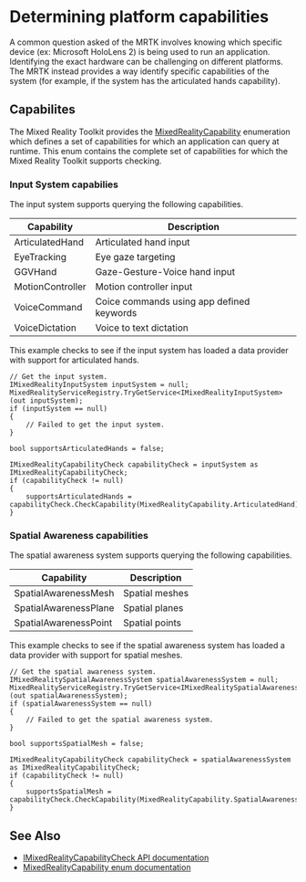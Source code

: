 # Determining platform capabilities

A common question asked of the MRTK involves knowing which specific device (ex: Microsoft HoloLens 2) is being
used to run an application. Identifying the exact hardware can be challenging on different platforms. The MRTK
instead provides a way identify specific capabilities of the system (for example, if the system has the articulated
hands capability).

## Capabilites

The Mixed Reality Toolkit provides the [MixedRealityCapability](xref:Microsoft.MixedReality.Toolkit.MixedRealityCapability)
enumeration which defines a set of capabilities for which an application can query at runtime. This enum contains the 
complete set of capabilities for which the Mixed Reality Toolkit supports checking.

### Input System capabilies

The input system supports querying the following capabilities.

| Capability | Description |
|---|---|
| ArticulatedHand | Articulated hand input |
| EyeTracking | Eye gaze targeting |
| GGVHand | Gaze-Gesture-Voice hand input |
| MotionController | Motion controller input |
| VoiceCommand | Coice commands using app defined keywords |
| VoiceDictation | Voice to text dictation |

This example checks to see if the input system has loaded a data provider with support for articulated hands.

```
// Get the input system.
IMixedRealityInputSystem inputSystem = null;
MixedRealityServiceRegistry.TryGetService<IMixedRealityInputSystem>(out inputSystem);
if (inputSystem == null)
{
    // Failed to get the input system.
}

bool supportsArticulatedHands = false;

IMixedRealityCapabilityCheck capabilityCheck = inputSystem as IMixedRealityCapabilityCheck;
if (capabilityCheck != null)
{
    supportsArticulatedHands = capabilityCheck.CheckCapability(MixedRealityCapability.ArticulatedHand);
}
```

### Spatial Awareness capabilities

The spatial awareness system supports querying the following capabilities.

| Capability | Description |
|---|---|
| SpatialAwarenessMesh | Spatial meshes |
| SpatialAwarenessPlane | Spatial planes |
| SpatialAwarenessPoint | Spatial points |

This example checks to see if the spatial awareness system has loaded a data provider with support for spatial meshes.

```
// Get the spatial awareness system.
IMixedRealitySpatialAwarenessSystem spatialAwarenessSystem = null;
MixedRealityServiceRegistry.TryGetService<IMixedRealitySpatialAwarenessSystem>(out spatialAwarenessSystem);
if (spatialAwarenessSystem == null)
{
    // Failed to get the spatial awareness system.
}

bool supportsSpatialMesh = false;

IMixedRealityCapabilityCheck capabilityCheck = spatialAwarenessSystem as IMixedRealityCapabilityCheck;
if (capabilityCheck != null)
{
    supportsSpatialMesh = capabilityCheck.CheckCapability(MixedRealityCapability.SpatialAwarenessMesh);
}
```

## See Also

- [IMixedRealityCapabilityCheck API documentation](xref:Microsoft.MixedReality.Toolkit.IMixedRealityCapabilityCheck)
- [MixedRealityCapability enum documentation](xref:Microsoft.MixedReality.Toolkit.MixedRealityCapability)

